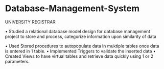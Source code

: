 # Database-Management-System
UNIVERSITY REGISTRAR

•	Studied a relational database model design for database management project to store and process, categorize information upon similarity of data

•	Used Stored procedures to autopopulate data in muktiple tables once data is entered in 1 table.
•	Implemented Triggers to validate the inserted data
•	Created Views to have virtual tables and retrieve data quickly using 1 or 2 parameters.
